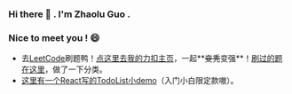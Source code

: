 ### Hi there 👋 . I'm Zhaolu Guo .
### Nice to meet you ! 😄
* 去[LeetCode](https://leetcode-cn.com/)刷题鸭！[点这里去我的力扣主页](https://leetcode-cn.com/u/935039168/)，一起**~~变秃~~变强**！[刷过的题在这里](https://github.com/935039168/leetcode-javascript)，做了一下分类。
* [这里有一个React写的TodoList小demo](https://935039168.github.io/todolist-react/build/index)（入门小白限定款嗷）。

